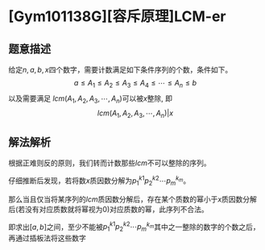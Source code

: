 # [Gym101138G][容斥原理]LCM-er

## 题意描述
给定$n,a,b,x$四个数字，需要计数满足如下条件序列的个数，条件如下。
$$
a \le A_1 \le A_2 \le A_3 \le A_4 \le \cdots \le A_n \le b
$$
以及需要满足 $lcm(A_1,A_2,A_3,\cdots ,A_n)$可以被$x$整除, 即
$$
lcm(A_1,A_2,A_3,\cdots ,A_n) | x
$$
## 解法解析
根据正难则反的原则，我们转而计数那些$lcm$不可以整除的序列。

仔细推断后发现，若将数$x$质因数分解为$p_1^{k1}p_2^{k2}\cdots p_m^{k_m}$。

那么当且仅当将某序列的$lcm$质因数分解后，存在某个质数的幂小于$x$质因数分解后(若没有对应质数就将幂视为$0$)对应质数的幂，此序列不合法。

即求出$[a,b]$之间，至少不能被$p_1^{k1}p_2^{k2}\cdots p_m^{k_m}$其中之一整除的数字的个数之后，再通过插板法将这些数字
